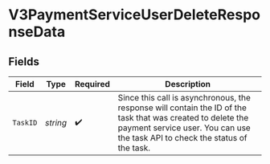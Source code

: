 # V3PaymentServiceUserDeleteResponseData


## Fields

| Field                                                                                                                                                                                         | Type                                                                                                                                                                                          | Required                                                                                                                                                                                      | Description                                                                                                                                                                                   |
| --------------------------------------------------------------------------------------------------------------------------------------------------------------------------------------------- | --------------------------------------------------------------------------------------------------------------------------------------------------------------------------------------------- | --------------------------------------------------------------------------------------------------------------------------------------------------------------------------------------------- | --------------------------------------------------------------------------------------------------------------------------------------------------------------------------------------------- |
| `TaskID`                                                                                                                                                                                      | *string*                                                                                                                                                                                      | :heavy_check_mark:                                                                                                                                                                            | Since this call is asynchronous, the response will contain the ID of the task that was created to delete the payment service user. You can use the task API to check the status of the task.<br/> |